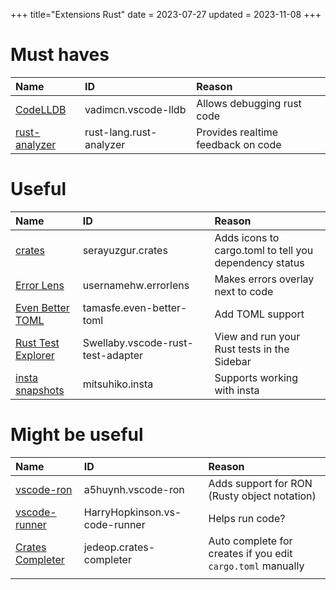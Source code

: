 +++
title="Extensions Rust"
date = 2023-07-27
updated = 2023-11-08
+++

# Must haves
| Name                | ID                      | Reason                             |
| :------------------ | :---------------------- | :--------------------------------- |
| [CodeLLDB][lldb]    | vadimcn.vscode-lldb     | Allows debugging rust code         |
| [rust-analyzer][ra] | rust-lang.rust-analyzer | Provides realtime feedback on code |

[lldb]: https://marketplace.visualstudio.com/items?itemName=vadimcn.vscode-lldb
[ra]: https://marketplace.visualstudio.com/items?itemName=rust-lang.rust-analyzer

# Useful
| Name                        | ID                                | Reason                                                 |
| :-------------------------- | :-------------------------------- | :----------------------------------------------------- |
| [crates][crates]            | serayuzgur.crates                 | Adds icons to cargo.toml to tell you dependency status |
| [Error Lens][elens]         | usernamehw.errorlens              | Makes errors overlay next to code                      |
| [Even Better TOML][toml]    | tamasfe.even-better-toml          | Add TOML support                                       |
| [Rust Test Explorer][tests] | Swellaby.vscode-rust-test-adapter | View and run your Rust tests in the Sidebar            |
| [insta snapshots][insta]    | mitsuhiko.insta                   | Supports working with insta                            |

[crates]: https://marketplace.visualstudio.com/items?itemName=serayuzgur.crates
[elens]: https://marketplace.visualstudio.com/items?itemName=usernamehw.errorlens
[toml]: https://marketplace.visualstudio.com/items?itemName=tamasfe.even-better-toml
[tests]: https://marketplace.visualstudio.com/items?itemName=swellaby.vscode-rust-test-adapter
[insta]: https://marketplace.visualstudio.com/items?itemName=mitsuhiko.insta

# Might be useful
| Name                                | ID                            | Reason                                                      |
| :---------------------------------- | :---------------------------- | :---------------------------------------------------------- |
| [vscode-ron][vron]                  | a5huynh.vscode-ron            | Adds support for RON (Rusty object notation)                |
| [vscode-runner][vrun]               | HarryHopkinson.vs-code-runner | Helps run code?                                             |
| [Crates Completer][cratescompleter] | jedeop.crates-completer       | Auto complete for creates if you edit `cargo.toml` manually |
|                                     |

[cratescompleter]: https://marketplace.visualstudio.com/items?itemName=jedeop.crates-completer
[vron]: https://marketplace.visualstudio.com/items?itemName=a5huynh.vscode-ron
[vrun]: https://marketplace.visualstudio.com/items?itemName=HarryHopkinson.vs-code-runner